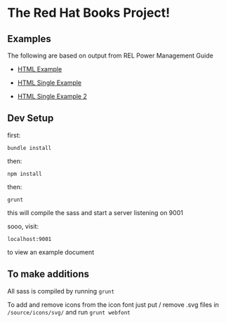 # The Red Hat Books Project!

## Examples

The following are based on output from REL Power Management Guide

* [HTML Example](http://net-engine.github.io/rh-books/html.html)

* [HTML Single Example](http://net-engine.github.io/rh-books/html-single.html)

* [HTML Single Example 2](http://net-engine.github.io/rh-books/html-single-2.html)


## Dev Setup

first:

    bundle install


then:

    npm install


then:

    grunt

this will compile the sass and start a server listening on 9001

sooo, visit:

    localhost:9001

to view an example document


## To make additions

All sass is compiled by running `grunt`

To add and remove icons from the icon font just put / remove .svg files in `/source/icons/svg/` and run `grunt webfont`
